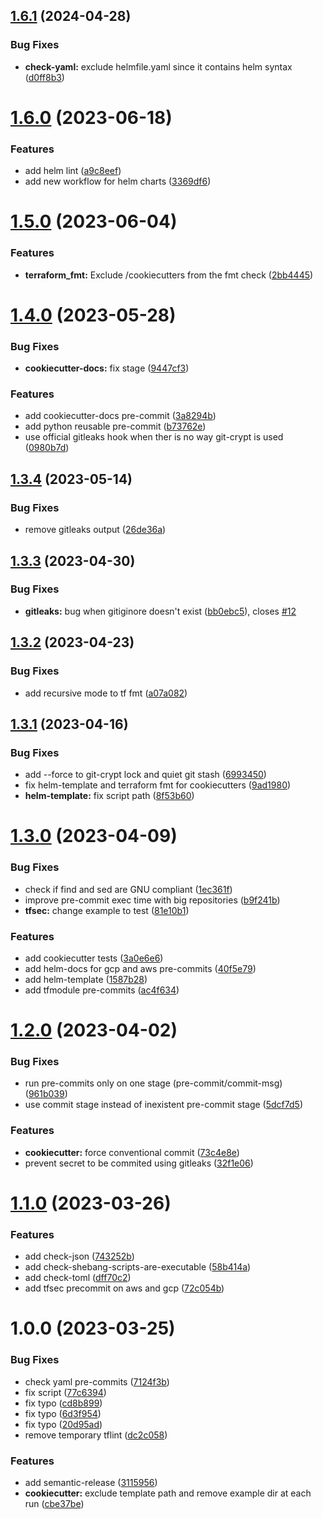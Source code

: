 ## [1.6.1](https://git.sk5.io/skale-5/pre-commits/compare/v1.6.0...v1.6.1) (2024-04-28)


### Bug Fixes

* **check-yaml:** exclude helmfile.yaml since it contains helm syntax ([d0ff8b3](https://git.sk5.io/skale-5/pre-commits/commit/d0ff8b39b344629fb2986a92723099c48f306e0e))

# [1.6.0](https://git.sk5.io/skale-5/pre-commits/compare/v1.5.0...v1.6.0) (2023-06-18)


### Features

* add helm lint ([a9c8eef](https://git.sk5.io/skale-5/pre-commits/commit/a9c8eef93d9ef5af233efad922773fedbc2b9831))
* add new workflow for helm charts ([3369df6](https://git.sk5.io/skale-5/pre-commits/commit/3369df602be5eecc51639d0e3efa93b048b5237d))

# [1.5.0](https://git.sk5.io/skale-5/pre-commits/compare/v1.4.0...v1.5.0) (2023-06-04)


### Features

* **terraform_fmt:** Exclude /cookiecutters from the fmt check ([2bb4445](https://git.sk5.io/skale-5/pre-commits/commit/2bb4445c937bc1963046fe3cd55fd07aa6ac4030))

# [1.4.0](https://git.sk5.io/skale-5/pre-commits/compare/v1.3.4...v1.4.0) (2023-05-28)


### Bug Fixes

* **cookiecutter-docs:** fix stage ([9447cf3](https://git.sk5.io/skale-5/pre-commits/commit/9447cf3f9e66ad5b6415daa03fcf73e3c82e08e1))


### Features

* add cookiecutter-docs pre-commit ([3a8294b](https://git.sk5.io/skale-5/pre-commits/commit/3a8294bbd7ccd8e864ff50c053f70ce16b9dfbcb))
* add python reusable pre-commit ([b73762e](https://git.sk5.io/skale-5/pre-commits/commit/b73762e8b59dd5e0a406843abff6209c9e2558d6))
* use official gitleaks hook when ther is no way git-crypt is used ([0980b7d](https://git.sk5.io/skale-5/pre-commits/commit/0980b7d87d9363a25d7c2c132e32eecf1ab6d2fe))

## [1.3.4](https://git.sk5.io/skale-5/pre-commits/compare/v1.3.3...v1.3.4) (2023-05-14)


### Bug Fixes

* remove gitleaks output ([26de36a](https://git.sk5.io/skale-5/pre-commits/commit/26de36a552bd692d042badd57e62b2cfa67a3a37))

## [1.3.3](https://git.sk5.io/skale-5/pre-commits/compare/v1.3.2...v1.3.3) (2023-04-30)


### Bug Fixes

* **gitleaks:** bug when gitiginore doesn't exist ([bb0ebc5](https://git.sk5.io/skale-5/pre-commits/commit/bb0ebc57584cbb997ae79d60921b56e16a8f917c)), closes [#12](https://git.sk5.io/skale-5/pre-commits/issues/12)

## [1.3.2](https://git.sk5.io/skale-5/pre-commits/compare/v1.3.1...v1.3.2) (2023-04-23)


### Bug Fixes

* add recursive mode to tf fmt ([a07a082](https://git.sk5.io/skale-5/pre-commits/commit/a07a082ea9e1d1a01092bcafefb6896076f7c34d))

## [1.3.1](https://git.sk5.io/skale-5/pre-commits/compare/v1.3.0...v1.3.1) (2023-04-16)


### Bug Fixes

* add --force to git-crypt lock and quiet git stash ([6993450](https://git.sk5.io/skale-5/pre-commits/commit/6993450789c999ef6bcdc656fbe5ea63af939ec9))
* fix helm-template and terraform fmt for cookiecutters ([9ad1980](https://git.sk5.io/skale-5/pre-commits/commit/9ad1980adc57d9c1463880121b19f11983dc4400))
* **helm-template:** fix script path ([8f53b60](https://git.sk5.io/skale-5/pre-commits/commit/8f53b60d7fa0e9aa419afe923cfaf22b6ac843c5))

# [1.3.0](https://git.sk5.io/skale-5/pre-commits/compare/v1.2.0...v1.3.0) (2023-04-09)


### Bug Fixes

* check if find and sed are GNU compliant ([1ec361f](https://git.sk5.io/skale-5/pre-commits/commit/1ec361f357a72acc04d7651f448494481800d71d))
* improve pre-commit exec time with big repositories ([b9f241b](https://git.sk5.io/skale-5/pre-commits/commit/b9f241b66a1fa6e80e94c11405093c55e35c5d8d))
* **tfsec:** change example to test ([81e10b1](https://git.sk5.io/skale-5/pre-commits/commit/81e10b1fbc1592ef91353b8943823567ad7df00c))


### Features

* add cookiecutter tests ([3a0e6e6](https://git.sk5.io/skale-5/pre-commits/commit/3a0e6e647f1dea3ea197a7854a75ddf041770462))
* add helm-docs for gcp and aws pre-commits ([40f5e79](https://git.sk5.io/skale-5/pre-commits/commit/40f5e7954e6631873fc7bd8f617f06e44edb493f))
* add helm-template ([1587b28](https://git.sk5.io/skale-5/pre-commits/commit/1587b28176de710b3c264230d2715ccba75b70af))
* add tfmodule pre-commits ([ac4f634](https://git.sk5.io/skale-5/pre-commits/commit/ac4f634566e45a08402efe3a152a75cbc37717b2))

# [1.2.0](https://git.sk5.io/skale-5/pre-commits/compare/v1.1.0...v1.2.0) (2023-04-02)


### Bug Fixes

* run pre-commits only on one stage (pre-commit/commit-msg) ([961b039](https://git.sk5.io/skale-5/pre-commits/commit/961b0392131676bed32fe34f1b860ce3c645cf16))
* use commit stage instead of inexistent pre-commit stage ([5dcf7d5](https://git.sk5.io/skale-5/pre-commits/commit/5dcf7d597f8271f791fc968aa8af4b4899bf9e5f))


### Features

* **cookiecutter:** force conventional commit ([73c4e8e](https://git.sk5.io/skale-5/pre-commits/commit/73c4e8e2b4fb67c2f0addab01c0cda564980bcbe))
* prevent secret to be commited using gitleaks ([32f1e06](https://git.sk5.io/skale-5/pre-commits/commit/32f1e06626f83da58308ee6f46fb6a84b9357f31))

# [1.1.0](https://git.sk5.io/skale-5/pre-commits/compare/v1.0.0...v1.1.0) (2023-03-26)


### Features

* add check-json ([743252b](https://git.sk5.io/skale-5/pre-commits/commit/743252bc1ba344cb0121b70dad428c16071d8ea0))
* add check-shebang-scripts-are-executable ([58b414a](https://git.sk5.io/skale-5/pre-commits/commit/58b414ad43f12aa3bc04e7ca30e52be10c6630d8))
* add check-toml ([dff70c2](https://git.sk5.io/skale-5/pre-commits/commit/dff70c2a79c2dca38ba6693c4786e5b1b527f545))
* add tfsec precommit on aws and gcp ([72c054b](https://git.sk5.io/skale-5/pre-commits/commit/72c054b848e684e24201b2399dd2c32155a0d2b7))

# 1.0.0 (2023-03-25)


### Bug Fixes

* check yaml pre-commits ([7124f3b](https://git.sk5.io/skale-5/pre-commits/commit/7124f3bfaf0e03c886beadfcd010c79420ede1c5))
* fix script ([77c6394](https://git.sk5.io/skale-5/pre-commits/commit/77c63940e315b79e8e4f571d67bf3a6da0d8e94f))
* fix typo ([cd8b899](https://git.sk5.io/skale-5/pre-commits/commit/cd8b899f15e78774ff89b4612c7ab766be023f75))
* fix typo ([6d3f954](https://git.sk5.io/skale-5/pre-commits/commit/6d3f954822aac400282b272c6e3c764c9a9b566c))
* fix typo ([20d95ad](https://git.sk5.io/skale-5/pre-commits/commit/20d95ad655efba8033e42a0020f9038e8e0ead0e))
* remove temporary tflint ([dc2c058](https://git.sk5.io/skale-5/pre-commits/commit/dc2c058fef154caa4f0cf51a14bbc7a898c06b91))


### Features

* add semantic-release ([3115956](https://git.sk5.io/skale-5/pre-commits/commit/31159560fdc7b0a44ac8049ada553c4b599c3728))
* **cookiecutter:** exclude template path and remove example dir at each run ([cbe37be](https://git.sk5.io/skale-5/pre-commits/commit/cbe37bebb1fd3c6e925847ca847228da92bece34))
